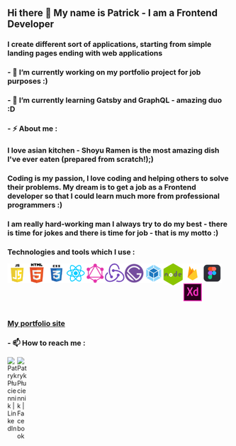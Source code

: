 ## Hi there 👋 My name is Patrick - I am a Frontend Developer

### I create different sort of applications, starting from simple landing pages ending with web applications
### - 🔭 I’m currently working on my portfolio project for job purposes :)
### - 🌱 I’m currently learning Gatsby and GraphQL - amazing duo :D
### - ⚡ About me :

### I love asian kitchen - Shoyu Ramen is the most amazing dish I've ever eaten (prepared from scratch!);)
### Coding is my passion, I love coding and helping others to solve their problems. My dream is to get a job as a Frontend developer so that I could learn much more from professional programmers :)
### I am really hard-working man I always try to do my best - there is time for jokes and there is time for job  - that is my motto :)

### Technologies and tools which I use :
[<img align="left" alt="Patryk Płuciennik | LinkedIn" width="44px" src="https://github.com/PatrickInFrontEnd/portfolio/blob/master/src/assets/images/javascript_skills_1.png" />][javascript]
[<img align="left" alt="Patryk Płuciennik | LinkedIn" width="44px" src="https://github.com/PatrickInFrontEnd/portfolio/blob/master/src/assets/images/html_skills_2.png" />][html]
[<img align="left" alt="Patryk Płuciennik | LinkedIn" width="44px" src="https://github.com/PatrickInFrontEnd/portfolio/blob/master/src/assets/images/css_skills_3.png" />][css]
[<img align="left" alt="Patryk Płuciennik | LinkedIn" width="44px" src="https://github.com/PatrickInFrontEnd/portfolio/blob/master/src/assets/images/react_skills_4.png" />][react]
[<img align="left" alt="Patryk Płuciennik | LinkedIn" width="44px" src="https://github.com/PatrickInFrontEnd/portfolio/blob/master/src/assets/images/graphql_skills_5.png" />][graphql]
[<img align="left" alt="Patryk Płuciennik | LinkedIn" width="44px" src="https://github.com/PatrickInFrontEnd/portfolio/blob/master/src/assets/images/redux_skills_6.png" />][redux]
[<img align="left" alt="Patryk Płuciennik | LinkedIn" width="44px" src="https://github.com/PatrickInFrontEnd/portfolio/blob/master/src/assets/images/gatsby_skills_7.png" />][gatsby]
[<img align="left" alt="Patryk Płuciennik | LinkedIn" width="44px" src="https://github.com/PatrickInFrontEnd/portfolio/blob/master/src/assets/images/webpack_skills_8.png" />][webpack]
[<img align="left" alt="Patryk Płuciennik | LinkedIn" width="44px" src="https://github.com/PatrickInFrontEnd/portfolio/blob/master/src/assets/images/nodejs_skills_9.png" />][nodejs]
[<img align="left" alt="Patryk Płuciennik | LinkedIn" width="44px" src="https://github.com/PatrickInFrontEnd/portfolio/blob/master/src/assets/images/firebase_skills_10.png" />][firebase]
[<img align="left" alt="Patryk Płuciennik | LinkedIn" width="44px" src="https://github.com/PatrickInFrontEnd/portfolio/blob/master/src/assets/images/figma_skills_11.png" />][figma]
[<img align="left" alt="Patryk Płuciennik | LinkedIn" width="44px" src="https://github.com/PatrickInFrontEnd/portfolio/blob/master/src/assets/images/adobexd_skills_12.png" />][adobexd]

</br>
</br>
</br>
</br>
</br>
</br>

### [My portfolio site][portfolio]

### - 📫 How to reach me :
[<img align="left" alt="Patryk Płuciennik | LinkedIn" width="22px" src="https://cdn.jsdelivr.net/npm/simple-icons@v3/icons/linkedin.svg" />][linkedin]
[<img align="left" alt="Patryk Płuciennik | Facebook" width="22px" src="https://cdn.jsdelivr.net/npm/simple-icons@3.4.0/icons/facebook.svg"/>][facebook]

[facebook]: https://www.facebook.com/profile.php?id=100001872548365
[linkedin]: https://www.linkedin.com/in/patryk-p%C5%82uciennik-a67176192/
[portfolio]: https://patrickinfrontend.netlify.app/
[javascript]: https://developer.mozilla.org/en-US/docs/Web/JavaScript
[html]: https://developer.mozilla.org/en-US/docs/Learn/Getting_started_with_the_web/HTML_basics
[css]: https://developer.mozilla.org/en-US/docs/Learn/Getting_started_with_the_web/CSS_basics
[react]: https://reactjs.org/
[graphql]: https://graphql.org/
[redux]: https://redux.js.org/
[gatsby]: https://www.gatsbyjs.com/
[webpack]: https://webpack.js.org/
[nodejs]: https://nodejs.org/en/
[firebase]: https://firebase.google.com/
[figma]: https://www.figma.com/
[adobexd]: https://www.adobe.com/pl/products/xd.html
